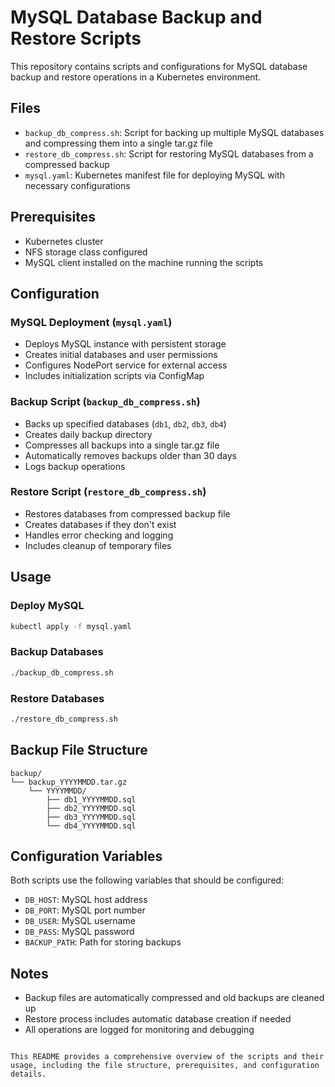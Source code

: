# MySQL Database Backup and Restore Scripts

This repository contains scripts and configurations for MySQL database backup and restore operations in a Kubernetes environment.

## Files
- `backup_db_compress.sh`: Script for backing up multiple MySQL databases and compressing them into a single tar.gz file
- `restore_db_compress.sh`: Script for restoring MySQL databases from a compressed backup
- `mysql.yaml`: Kubernetes manifest file for deploying MySQL with necessary configurations

## Prerequisites
- Kubernetes cluster
- NFS storage class configured
- MySQL client installed on the machine running the scripts

## Configuration

### MySQL Deployment (`mysql.yaml`)
- Deploys MySQL instance with persistent storage
- Creates initial databases and user permissions
- Configures NodePort service for external access
- Includes initialization scripts via ConfigMap

### Backup Script (`backup_db_compress.sh`)
- Backs up specified databases (`db1`, `db2`, `db3`, `db4`)
- Creates daily backup directory
- Compresses all backups into a single tar.gz file
- Automatically removes backups older than 30 days
- Logs backup operations

### Restore Script (`restore_db_compress.sh`)
- Restores databases from compressed backup file
- Creates databases if they don't exist
- Handles error checking and logging
- Includes cleanup of temporary files

## Usage

### Deploy MySQL
```bash
kubectl apply -f mysql.yaml
```

### Backup Databases
```bash
./backup_db_compress.sh
```

### Restore Databases
```bash
./restore_db_compress.sh
```

## Backup File Structure
```
backup/
└── backup_YYYYMMDD.tar.gz
    └── YYYYMMDD/
        ├── db1_YYYYMMDD.sql
        ├── db2_YYYYMMDD.sql
        ├── db3_YYYYMMDD.sql
        └── db4_YYYYMMDD.sql
```

## Configuration Variables
Both scripts use the following variables that should be configured:
- `DB_HOST`: MySQL host address
- `DB_PORT`: MySQL port number
- `DB_USER`: MySQL username
- `DB_PASS`: MySQL password
- `BACKUP_PATH`: Path for storing backups

## Notes
- Backup files are automatically compressed and old backups are cleaned up
- Restore process includes automatic database creation if needed
- All operations are logged for monitoring and debugging
```

This README provides a comprehensive overview of the scripts and their usage, including the file structure, prerequisites, and configuration details.

